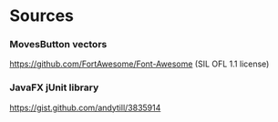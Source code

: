 # Sources

### MovesButton vectors
https://github.com/FortAwesome/Font-Awesome (SIL OFL 1.1 license)

### JavaFX jUnit library
https://gist.github.com/andytill/3835914